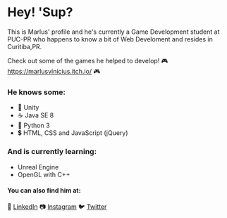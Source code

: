 # Hey! 'Sup?

This is Marlus' profile and he's currently a Game Development student at PUC-PR who happens to know a bit of Web Develoment and resides in Curitiba,PR.

Check out some of the games he helped to develop!
 :video_game: https://marlusvinicius.itch.io/  :video_game:

###  He knows some:
 

 -  :space_invader:  Unity 
 - :coffee: Java SE 8  
 - :snake: Python 3  
 - :heavy_dollar_sign: HTML, CSS and JavaScript (jQuery) 

###  And is currently learning:

 - Unreal Engine
 - OpenGL with C++

#### You can also find him at:
:briefcase: [LinkedIn](https://www.linkedin.com/in/marlus-vinicius/)
:camera: [Instagram](https://www.instagram.com/mirlo10000/)
:bird: [Twitter](https://twitter.com/mirlusmarlus)
